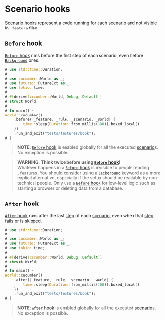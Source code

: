 Scenario hooks
==============

[Scenario hooks][hook] represent a code running for each [scenario] and not visible in `.feature` files.




## `Before` hook

[`Before` hook] runs before the first step of each scenario, even before [`Background`] ones.

```rust
# use std::time::Duration;
# 
# use cucumber::World as _;
# use futures::FutureExt as _;
# use tokio::time;
# 
# #[derive(cucumber::World, Debug, Default)]
# struct World;
# 
# fn main() {
World::cucumber()
    .before(|_feature, _rule, _scenario, _world| {
        time::sleep(Duration::from_millis(300)).boxed_local()
    })
    .run_and_exit("tests/features/book");
# }
```

> __NOTE__: [`Before` hook] is enabled globally for all the executed [scenario]s. No exception is possible.

> __WARNING__: __Think twice before using [`Before` hook]!__  
> Whatever happens in a [`Before` hook] is invisible to people reading `.feature`s. You should consider using a [`Background`] keyword as a more explicit alternative, especially if the setup should be readable by non-technical people. Only use a [`Before` hook] for low-level logic such as starting a browser or deleting data from a database.




## `After` hook

[`After` hook] runs after the last [step] of each [scenario], even when that [step] fails or is skipped.

```rust
# use std::time::Duration;
# 
# use cucumber::World as _;
# use futures::FutureExt as _;
# use tokio::time;
# 
# #[derive(cucumber::World, Debug, Default)]
# struct World;
# 
# fn main() {
World::cucumber()
    .after(|_feature, _rule, _scenario, _world| {
        time::sleep(Duration::from_millis(300)).boxed_local()
    })
    .run_and_exit("tests/features/book");
# }
```

> __NOTE__: [`After` hook] is enabled globally for all the executed [scenario]s. No exception is possible.




[`After` hook]: https://cucumber.io/docs/cucumber/api#after
[`Background`]: background.md
[`Before` hook]: https://cucumber.io/docs/cucumber/api#before 
[hook]: https://cucumber.io/docs/cucumber/api#scenario-hooks
[scenario]: https://cucumber.io/docs/gherkin/reference#example
[step]: https://cucumber.io/docs/gherkin/reference#steps
